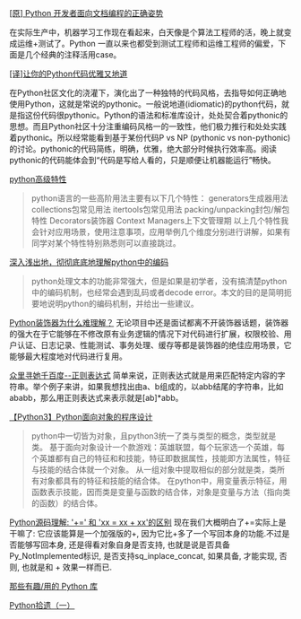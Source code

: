 
[[原] Python 开发者面向文档编程的正确姿势](https://segmentfault.com/a/1190000007055844)

在实际生产中，机器学习工作现在看起来，白天像是个算法工程师的活，晚上就变成运维+测试了。Python 一直以来也都受到测试工程师和运维工程师的偏爱，下面是几个经典的注释活用case。

[[译]让你的Python代码优雅又地道](https://segmentfault.com/p/1210000009953445/read)

在Python社区文化的浇灌下，演化出了一种独特的代码风格，去指导如何正确地使用Python，这就是常说的pythonic。一般说地道(idiomatic)的python代码，就是指这份代码很pythonic。Python的语法和标准库设计，处处契合着pythonic的思想。而且Python社区十分注重编码风格一的一致性，他们极力推行和处处实践着pythonic。所以经常能看到基于某份代码P vs NP (pythonic vs non-pythonic)的讨论。pythonic的代码简练，明确，优雅，绝大部分时候执行效率高。阅读pythonic的代码能体会到“代码是写给人看的，只是顺便让机器能运行”畅快。

[python高级特性](https://segmentfault.com/a/1190000010280700)
> python语言的一些高阶用法主要有以下几个特性：
generators生成器用法
collections包常见用法
itertools包常见用法
packing/unpacking封包/解包特性
Decorators装饰器
Context Managers上下文管理期
以上几个特性我会针对应用场景，使用注意事项，应用举例几个维度分别进行讲解，如果有同学对某个特性特别熟悉则可以直接跳过。


[深入浅出地，彻彻底底地理解python中的编码](https://segmentfault.com/p/1210000010035983/read)
>python处理文本的功能非常强大，但是如果是初学者，没有搞清楚python中的编码机制，也经常会遇到乱码或者decode error。本文的目的是简明扼要地说明python的编码机制，并给出一些建议。

[Python装饰器为什么难理解？](https://segmentfault.com/p/1210000009900857/read)
无论项目中还是面试都离不开装饰器话题，装饰器的强大在于它能够在不修改原有业务逻辑的情况下对代码进行扩展，权限校验、用户认证、日志记录、性能测试、事务处理、缓存等都是装饰器的绝佳应用场景，它能够最大程度地对代码进行复用。

[众里寻她千百度--正则表达式](https://segmentfault.com/a/1190000000644426)
简单来说，正则表达式就是用来匹配特定内容的字符串。举个例子来讲，如果我想找出由a、b组成的，以abb结尾的字符串，比如ababb，那么用正则表达式来表示就是[ab]*abb。

[【Python3】Python面向对象的程序设计](https://segmentfault.com/a/1190000009817047)
>python中一切皆为对象，且python3统一了类与类型的概念，类型就是类。
基于面向对象设计一个款游戏：英雄联盟，每个玩家选一个英雄，每个英雄都有自己的特征和和技能，特征即数据属性，技能即方法属性，特征与技能的结合体就一个对象。
从一组对象中提取相似的部分就是类，类所有对象都具有的特征和技能的结合体。
在python中，用变量表示特征，用函数表示技能，因而类是变量与函数的结合体，对象是变量与方法（指向类的函数）的结合体。

[Python源码理解: '+=' 和 'xx = xx + xx'的区别](https://segmentfault.com/a/1190000009764209)
现在我们大概明白了+=实际上是干嘛了: 它应该能算是一个加强版的+, 因为它比+多了一个写回本身的功能.不过是否能够写回本身, 还是得看对象自身是否支持, 也就是说是否具备Py_NotImplemented标识, 是否支持sq_inplace_concat, 如果具备, 才能实现, 否则, 也就是和 + 效果一样而已.

[那些有趣/用的 Python 库](https://segmentfault.com/a/1190000010103386)

[Python拾遗（一）](https://segmentfault.com/a/1190000005872845)
